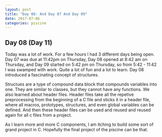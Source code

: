 ```yaml
---
layout: post
title: "Day 08: And Day 07 And Day 09"
date: 2017-07-06
categories: piscine
---
```

## Day 08 (Day 11)
Today was a lot of work. For a few hours I had 3 different days being open. Day 07 was due at 11:42pm on Thursday, Day 08 opened at 8:42 am on Thursday, and Day 09 started on 5:42 pm on Thursday, so from 5:42 - 11:42 I was swamped with work. Quite a lot of fun and a lot to learn. Day 08 introduced a fascinating concept of structures.

Structues are a type of compound data block that compounds variables into one. They are similar to classes, but they cannot have any functions. We also learned about header files. Header files take all the repetive preprocessing from the beginning of a C file and sticks it in a header file, where all macros, prototypes, structures, and even global variables can be defined. And then these header files can be used and reused and reused again for all c files from a project.

As I learn more and more C components, I am itching to build some sort of grand project in C. Hopefully the final project of the piscine can be that.